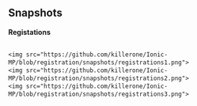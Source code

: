 ## Snapshots

**Registations**

<p style="display:flex; justify-content:space-around">

    <img src="https://github.com/killerone/Ionic-MP/blob/registration/snapshots/registrations1.png">
    <img src="https://github.com/killerone/Ionic-MP/blob/registration/snapshots/registrations2.png">
    <img src="https://github.com/killerone/Ionic-MP/blob/registration/snapshots/registrations3.png">
</p>

